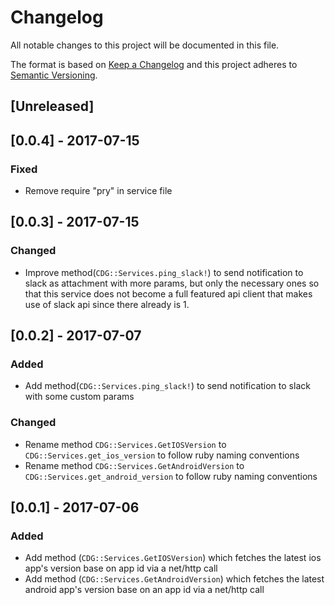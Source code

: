 # Changelog
All notable changes to this project will be documented in this file.

The format is based on [Keep a Changelog](http://keepachangelog.com/en/1.0.0/)
and this project adheres to [Semantic Versioning](http://semver.org/spec/v2.0.0.html).

## [Unreleased]

## [0.0.4] - 2017-07-15
### Fixed
- Remove require "pry" in service file

## [0.0.3] - 2017-07-15
### Changed
- Improve method(`CDG::Services.ping_slack!`) to send notification to slack as attachment with more params, but only the necessary ones so that this service does not become a full featured api client that makes use of slack api since there already is 1.

## [0.0.2] - 2017-07-07
### Added
- Add method(`CDG::Services.ping_slack!`) to send notification to slack with some custom params

### Changed
- Rename method `CDG::Services.GetIOSVersion` to `CDG::Services.get_ios_version` to follow ruby naming conventions
- Rename method `CDG::Services.GetAndroidVersion` to `CDG::Services.get_android_version` to follow ruby naming conventions

## [0.0.1] - 2017-07-06
### Added
- Add method (`CDG::Services.GetIOSVersion`) which fetches the latest ios app's version base on app id via a net/http call
- Add method (`CDG::Services.GetAndroidVersion`) which fetches the latest android app's version base on an app id via a net/http call
